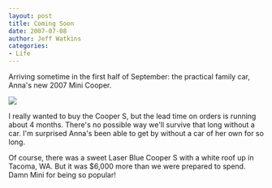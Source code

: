 ```yaml
---
layout: post
title: Coming Soon
date: 2007-07-08
author: Jeff Watkins
categories:
- Life
---
```


Arriving sometime in the first half of September: the practical family car, Anna's new 2007 Mini Cooper.

<div class="figure"><img src="http://metrocat.org/wp-content/uploads/2007/07/my_mini.jpg"></div>

I really wanted to buy the Cooper S, but the lead time on orders is running about 4 months. There's no possible way we'll survive that long without a car. I'm surprised Anna's been able to get by without a car of her own for so long.

Of course, there was a sweet Laser Blue Cooper S with a white roof up in Tacoma, WA. But it was $6,000 more than we were prepared to spend. Damn Mini for being so popular!